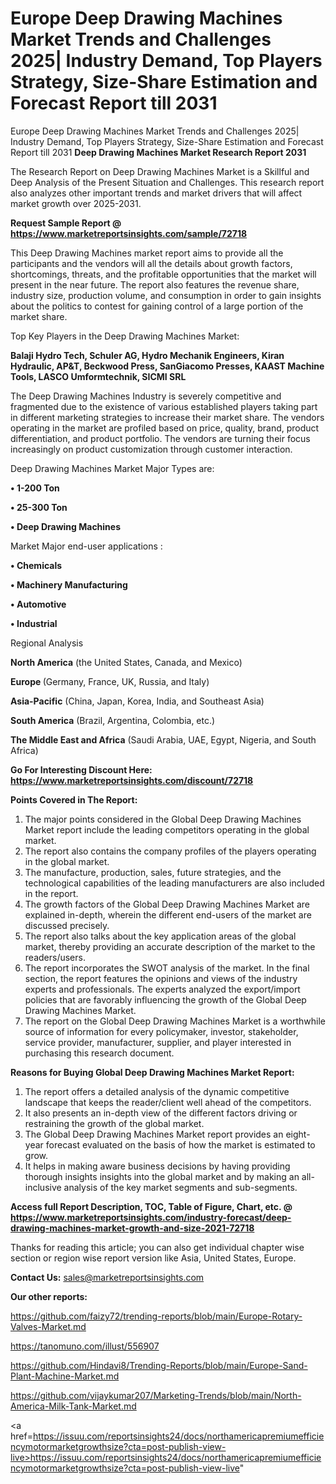 # Europe Deep Drawing Machines Market Trends and Challenges 2025| Industry Demand, Top Players Strategy, Size-Share Estimation and Forecast Report till 2031
Europe Deep Drawing Machines Market Trends and Challenges 2025| Industry Demand, Top Players Strategy, Size-Share Estimation and Forecast Report till 2031
<strong>Deep Drawing Machines Market Research Report 2031</strong>

The Research Report on Deep Drawing Machines Market is a Skillful and Deep Analysis of the Present Situation and Challenges. This research report also analyzes other important trends and market drivers that will affect market growth over 2025-2031.

<strong>Request Sample Report @ <a href=https://www.marketreportsinsights.com/sample/72718>https://www.marketreportsinsights.com/sample/72718</a></strong>

This Deep Drawing Machines market report aims to provide all the participants and the vendors will all the details about growth factors, shortcomings, threats, and the profitable opportunities that the market will present in the near future. The report also features the revenue share, industry size, production volume, and consumption in order to gain insights about the politics to contest for gaining control of a large portion of the market share.

Top Key Players in the Deep Drawing Machines Market:

<strong>Balaji Hydro Tech, Schuler AG, Hydro Mechanik Engineers, Kiran Hydraulic, AP&T, Beckwood Press, SanGiacomo Presses, KAAST Machine Tools, LASCO Umformtechnik, SICMI SRL</strong>

The Deep Drawing Machines Industry is severely competitive and fragmented due to the existence of various established players taking part in different marketing strategies to increase their market share. The vendors operating in the market are profiled based on price, quality, brand, product differentiation, and product portfolio. The vendors are turning their focus increasingly on product customization through customer interaction.

Deep Drawing Machines Market Major Types are:

<strong>• 1-200 Ton

• 25-300 Ton

• Deep Drawing Machines</strong>

Market Major end-user applications :

<strong>• Chemicals

• Machinery Manufacturing

• Automotive

• Industrial</strong>

Regional Analysis

</u><strong><b>North America</b></strong> (the United States, Canada, and Mexico)

<strong><b>Europe </b></strong>(Germany, France, UK, Russia, and Italy)

<strong><b>Asia-Pacific</b></strong> (China, Japan, Korea, India, and Southeast Asia)

<strong><b>South America</b></strong> (Brazil, Argentina, Colombia, etc.)

<strong><b>The Middle East and Africa</b></strong> (Saudi Arabia, UAE, Egypt, Nigeria, and South Africa)

<strong>Go For Interesting Discount Here: <a href=https://www.marketreportsinsights.com/discount/72718>https://www.marketreportsinsights.com/discount/72718</a></strong>

<strong>Points Covered in The Report:</strong>
<ol>
  <li>The major points considered in the Global Deep Drawing Machines Market report include the leading competitors operating in the global market.</li>
  <li>The report also contains the company profiles of the players operating in the global market.</li>
  <li>The manufacture, production, sales, future strategies, and the technological capabilities of the leading manufacturers are also included in the report.</li>
  <li>The growth factors of the Global Deep Drawing Machines Market are explained in-depth, wherein the different end-users of the market are discussed precisely.</li>
  <li>The report also talks about the key application areas of the global market, thereby providing an accurate description of the market to the readers/users.</li>
  <li>The report incorporates the SWOT analysis of the market. In the final section, the report features the opinions and views of the industry experts and professionals. The experts analyzed the export/import policies that are favorably influencing the growth of the Global Deep Drawing Machines Market.</li>
  <li>The report on the Global Deep Drawing Machines Market is a worthwhile source of information for every policymaker, investor, stakeholder, service provider, manufacturer, supplier, and player interested in purchasing this research document.</li>
</ol>
<strong>Reasons for Buying Global Deep Drawing Machines Market Report:</strong>

<ol>
  <li>The report offers a detailed analysis of the dynamic competitive landscape that keeps the reader/client well ahead of the competitors.</li>
  <li>It also presents an in-depth view of the different factors driving or restraining the growth of the global market.</li>
  <li>The Global Deep Drawing Machines Market report provides an eight-year forecast evaluated on the basis of how the market is estimated to grow.</li>
  <li>It helps in making aware business decisions by having providing thorough insights insights into the global market and by making an all-inclusive analysis of the key market segments and sub-segments.</li>
</ol>
<strong>Access full Report Description, TOC, Table of Figure, Chart, etc. @ <a href=https://www.marketreportsinsights.com/industry-forecast/deep-drawing-machines-market-growth-and-size-2021-72718>https://www.marketreportsinsights.com/industry-forecast/deep-drawing-machines-market-growth-and-size-2021-72718</a></strong>


Thanks for reading this article; you can also get individual chapter wise section or region wise report version like Asia, United States, Europe.

<strong>Contact Us:</strong>
sales@marketreportsinsights.com

<strong>Our other reports:</strong>

<a href=https://github.com/faizy72/trending-reports/blob/main/Europe-Rotary-Valves-Market.md>https://github.com/faizy72/trending-reports/blob/main/Europe-Rotary-Valves-Market.md</a>

<a href=https://tanomuno.com/illust/556907>https://tanomuno.com/illust/556907</a>

<a href=https://github.com/Hindavi8/Trending-Reports/blob/main/Europe-Sand-Plant-Machine-Market.md>https://github.com/Hindavi8/Trending-Reports/blob/main/Europe-Sand-Plant-Machine-Market.md</a>

<a href=https://github.com/vijaykumar207/Marketing-Trends/blob/main/North-America-Milk-Tank-Market.md>https://github.com/vijaykumar207/Marketing-Trends/blob/main/North-America-Milk-Tank-Market.md</a>

<a href=https://issuu.com/reportsinsights24/docs/northamericapremiumefficiencymotormarketgrowthsize?cta=post-publish-view-live>https://issuu.com/reportsinsights24/docs/northamericapremiumefficiencymotormarketgrowthsize?cta=post-publish-view-live</a>"
